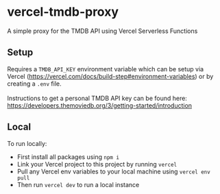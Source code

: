# vercel-tmdb-proxy

A simple proxy for the TMDB API using Vercel Serverless Functions

## Setup

Requires a `TMDB_API_KEY` environment variable which can be setup via Vercel (https://vercel.com/docs/build-step#environment-variables) or by creating a `.env` file.
<br><br>
Instructions to get a personal TMDB API key can be found here: https://developers.themoviedb.org/3/getting-started/introduction

## Local

To run locally: 
- First install all packages using `npm i`
- Link your Vercel project to this project by running `vercel`
- Pull any Vercel env variables to your local machine using `vercel env pull`
- Then run `vercel dev` to run a local instance

